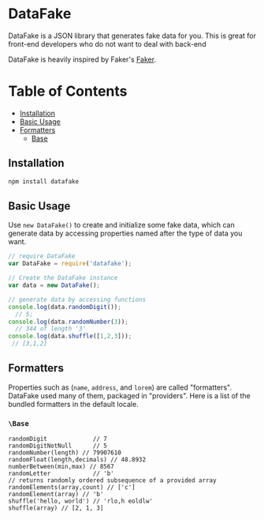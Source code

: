 # DataFake

DataFake is a JSON library that generates fake data for you. This is great for front-end developers who do not want to deal with back-end

DataFake is heavily inspired by Faker's [Faker](https://github.com/fzaninotto/Faker).


# Table of Contents

- [Installation](#installation)
- [Basic Usage](#basic-usage)
- [Formatters](#formatters)
	- [Base](#base)

## Installation

```sh
npm install datafake
```

## Basic Usage

Use `new DataFake()` to create and initialize some fake data, which can generate data by accessing properties named after the type of data you want.

```javascript
// require DataFake
var DataFake = require('datafake');

// Create the DataFake instance
var data = new DataFake();

// generate data by accessing functions
console.log(data.randomDigit());
  // 5;
console.log(data.randomNumber(3));
  // 344 of length '3'
console.log(data.shuffle([1,2,3]));
 // [3,1,2]
```

## Formatters

Properties such as (`name`, `address`, and `lorem`) are called "formatters". DataFake used many of them, packaged in "providers". Here is a list of the bundled formatters in the default locale.

### `\Base`

    randomDigit             // 7
    randomDigitNotNull      // 5
    randomNumber(length) // 79907610
    randomFloat(length,decimals) // 48.8932
    numberBetween(min,max) // 8567
    randomLetter            // 'b'
    // returns randomly ordered subsequence of a provided array
    randomElements(array,count) // ['c']
    randomElement(array) // 'b'
    shuffle('hello, world') // 'rlo,h eoldlw'
    shuffle(array) // [2, 1, 3]  
